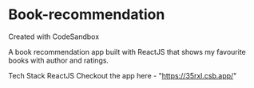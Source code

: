 # Book-recommendation
Created with CodeSandbox

A book recommendation app built with ReactJS that shows my favourite books with author and ratings.

Tech Stack
ReactJS
Checkout the app here - "https://35rxl.csb.app/"
